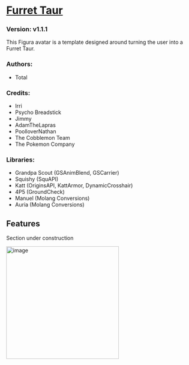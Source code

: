 # [Furret Taur](https://github.com/TotalTakeover/FiguraFurretTaurAvatar)
### Version: v1.1.1
This Figura avatar is a template designed around turning the user into a Furret Taur.

### Authors:
- Total

### Credits:
- Irri
- Psycho Breadstick
- Jimmy
- AdamTheLapras
- PoolloverNathan
- The Cobblemon Team
- The Pokemon Company

### Libraries:
- Grandpa Scout (GSAnimBlend, GSCarrier)
- Squishy (SquAPI)
- Katt (OriginsAPI, KattArmor, DynamicCrosshair)
- 4P5 (GroundCheck)
- Manuel (Molang Conversions)
- Auria (Molang Conversions)

## Features
Section under construction

[<img src="https://img.youtube.com/vi/_zxTJ890m9g/maxresdefault.jpg" alt="image" width="300" height="auto">](https://youtu.be/_zxTJ890m9g)